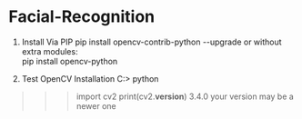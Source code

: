 # Facial-Recognition
1. Install Via PIP 
pip install opencv-contrib-python --upgrade 
or without extra modules:  
pip install opencv-python 

2. Test OpenCV Installation 
C:\> python 
>>> import cv2 
>>> print(cv2.__version__) 
3.4.0  your version may be a newer one
